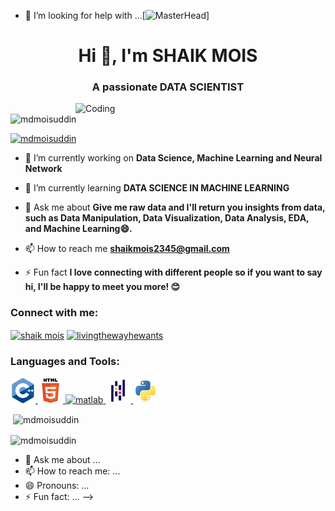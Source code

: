 
- 🤔 I’m looking for help with ...[![MasterHead](https://1.bp.blogspot.com/-7A4WynwLsM...)]
<h1 align="center">Hi 👋, I'm SHAIK MOIS</h1>
<h3 align="center">A passionate DATA SCIENTIST</h3>
<img align="right" alt="Coding" width="400" src="https://cdn.dribbble.com/users/116207...">

<p align="left"> <img src="https://komarev.com/ghpvc/?username=mdmoisuddin&label=Profile%20views&color=0e75b6&style=flat" alt="mdmoisuddin" /> </p>

<p align="left"> <a href="https://github.com/ryo-ma/github-profile-trophy"><img src="https://github-profile-trophy.vercel.app/?username=mdmoisuddin" alt="mdmoisuddin" /></a> </p>

- 🔭 I’m currently working on **Data Science, Machine Learning and Neural Network**

- 🌱 I’m currently learning **DATA SCIENCE IN MACHINE LEARNING**

- 💬 Ask me about **Give me raw data and I'll return you insights from data, such as Data Manipulation, Data Visualization, Data Analysis, EDA, and Machine Learning😄.**

- 📫 How to reach me **shaikmois2345@gmail.com**

- ⚡ Fun fact **I love connecting with different people so if you want to say hi, I'll be happy to meet you more! 😊**

<h3 align="left">Connect with me:</h3>
<p align="left">
<a href="https://fb.com/shaik mois" target="blank"><img align="center" src="https://raw.githubusercontent.com/rahuldkjain/github-profile-readme-generator/master/src/images/icons/Social/facebook.svg" alt="shaik mois" height="30" width="40" /></a>
<a href="https://instagram.com/livingthewayhewants" target="blank"><img align="center" src="https://raw.githubusercontent.com/rahuldkjain/github-profile-readme-generator/master/src/images/icons/Social/instagram.svg" alt="livingthewayhewants" height="30" width="40" /></a>
</p>

<h3 align="left">Languages and Tools:</h3>
<p align="left"> <a href="https://www.w3schools.com/cpp/" target="_blank" rel="noreferrer"> <img src="https://raw.githubusercontent.com/devicons/devicon/master/icons/cplusplus/cplusplus-original.svg" alt="cplusplus" width="40" height="40"/> </a> <a href="https://www.w3.org/html/" target="_blank" rel="noreferrer"> <img src="https://raw.githubusercontent.com/devicons/devicon/master/icons/html5/html5-original-wordmark.svg" alt="html5" width="40" height="40"/> </a> <a href="https://www.mathworks.com/" target="_blank" rel="noreferrer"> <img src="https://upload.wikimedia.org/wikipedia/commons/2/21/Matlab_Logo.png" alt="matlab" width="40" height="40"/> </a> <a href="https://pandas.pydata.org/" target="_blank" rel="noreferrer"> <img src="https://raw.githubusercontent.com/devicons/devicon/2ae2a900d2f041da66e950e4d48052658d850630/icons/pandas/pandas-original.svg" alt="pandas" width="40" height="40"/> </a> <a href="https://www.python.org" target="_blank" rel="noreferrer"> <img src="https://raw.githubusercontent.com/devicons/devicon/master/icons/python/python-original.svg" alt="python" width="40" height="40"/> </a> </p>

<p>&nbsp;<img align="center" src="https://github-readme-stats.vercel.app/api?username=mdmoisuddin&show_icons=true&locale=en" alt="mdmoisuddin" /></p>

<p><img align="center" src="https://github-readme-streak-stats.herokuapp.com/?user=mdmoisuddin&" alt="mdmoisuddin" /></p>

- 💬 Ask me about ...
- 📫 How to reach me: ...
- 😄 Pronouns: ...
- ⚡ Fun fact: ...
-->
